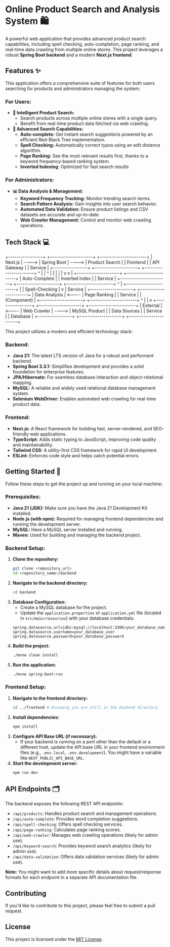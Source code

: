 # Online Product Search and Analysis System 🛍️

A powerful web application that provides advanced product search capabilities, including spell checking, auto-completion, page ranking, and real-time data crawling from multiple online stores. This project leverages a robust **Spring Boot backend** and a modern **Next.js frontend**.

## Features ✨

This application offers a comprehensive suite of features for both users searching for products and administrators managing the system:

### **For Users:**

-   **🔎 Intelligent Product Search:**
    -   Search products across multiple online stores with a single query.
    -   Benefit from real-time product data fetched via web crawling.
-   **🚀 Advanced Search Capabilities:**
    -   **Auto-complete:** Get instant search suggestions powered by an efficient Red-Black Tree implementation.
    -   **Spell Checking:** Automatically correct typos using an edit distance algorithm.
    -   **Page Ranking:** See the most relevant results first, thanks to a keyword frequency-based ranking system.
    -   **Inverted Indexing**: Optimized for fast search results
### **For Administrators:**

-   **📊 Data Analysis & Management:**
    -   **Keyword Frequency Tracking:** Monitor trending search terms.
    -   **Search Pattern Analysis:** Gain insights into user search behavior.
    -   **Automated Data Validation:** Ensure product listings and CSV datasets are accurate and up-to-date.
    -   **Web Crawler Management:** Control and monitor web crawling operations.

## Tech Stack 💻

+-----------------+       +---------------------+       +-----------------------+
|   Next.js      | ----> | Spring Boot         | ----> | Product Search        |
|   Frontend    |       | API Gateway         |       | Service               |
+-----------------+       +---------------------+       +-----------------------+
                                    ^  |                      |  ^
                                    |  |                      |  |
                                    |  v                      v  |
                          +---------------------+       +-----------------------+
                          | Auto-Complete       |       | Inverted Index        |
                          | Service             |       +-----------------------+
                          +---------------------+       +-----------------------+
                                    ^
                                    |                      +-----------------------+
                                    |                      | Spell-Checking        |
                                    v                      | Service               |
                          +---------------------+       +-----------------------+
                          | Data Analysis       | <---- | Page Ranking          |
                          | Service             |       | (Component)           |
                          +---------------------+       +-----------------------+
                                    ^
                                    |
                                    |
                                    v
+-----------------+       +---------------------+       +-----------------------+
| External        | <---- | Web Crawler         | ----> | MySQL Product         |
| Data Sources  |       | Service             |       | Database              |
+-----------------+       +---------------------+       +-----------------------+

This project utilizes a modern and efficient technology stack:

### **Backend:**

-   **Java 21:** The latest LTS version of Java for a robust and performant backend.
-   **Spring Boot 3.3.1:** Simplifies development and provides a solid foundation for enterprise features.
-   **JPA/Hibernate:** For seamless database interaction and object-relational mapping.
-   **MySQL:** A reliable and widely used relational database management system.
-   **Selenium WebDriver:** Enables automated web crawling for real-time product data.

### **Frontend:**

-   **Next.js:** A React framework for building fast, server-rendered, and SEO-friendly web applications.
-   **TypeScript:** Adds static typing to JavaScript, improving code quality and maintainability.
-   **Tailwind CSS:** A utility-first CSS framework for rapid UI development.
-   **ESLint:** Enforces code style and helps catch potential errors.

## Getting Started 🚀

Follow these steps to get the project up and running on your local machine:

### **Prerequisites:**

-   **Java 21 (JDK):** Make sure you have the Java 21 Development Kit installed.
-   **Node.js (with npm):** Required for managing frontend dependencies and running the development server.
-   **MySQL:** Have a MySQL server installed and running.
-   **Maven:** Used for building and managing the backend project.

### **Backend Setup:**

1. **Clone the repository:**
    ```bash
    git clone <repository_url>
    cd <repository_name>/backend
    ```
2. **Navigate to the backend directory:**
    ```bash
    cd backend
    ```
3. **Database Configuration:**
    -   Create a MySQL database for the project.
    -   Update the `application.properties` or `application.yml` file (located in `src/main/resources`) with your database credentials:
    ```
    spring.datasource.url=jdbc:mysql://localhost:3306/your_database_name
    spring.datasource.username=your_database_user
    spring.datasource.password=your_database_password
    ```
4. **Build the project:**
    ```bash
    ./mvnw clean install
    ```
5. **Run the application:**
    ```bash
    ./mvnw spring-boot:run
    ```

### **Frontend Setup:**

1. **Navigate to the frontend directory:**
    ```bash
    cd ../frontend # Assuming you are still in the backend directory
    ```
2. **Install dependencies:**
    ```bash
    npm install
    ```
3. **Configure API Base URL (if necessary):**
    -   If your backend is running on a port other than the default or a different host, update the API base URL in your frontend environment files (e.g., `.env.local`, `.env.development`). You might have a variable like `NEXT_PUBLIC_API_BASE_URL`.
4. **Start the development server:**
    ```bash
    npm run dev
    ```


## API Endpoints 🗂️

The backend exposes the following REST API endpoints:

-   `/api/products`:  Handles product search and management operations.
-   `/api/auto-complete`: Provides word completion suggestions.
-   `/api/spell-checking`: Offers spell checking services.
-   `/api/page-ranking`: Calculates page ranking scores.
-   `/api/web-crawler`: Manages web crawling operations (likely for admin use).
-   `/api/keyword-search`: Provides keyword search analytics (likely for admin use).
-   `/api/data-validation`: Offers data validation services (likely for admin use).

**Note:** You might want to add more specific details about request/response formats for each endpoint in a separate API documentation file.

## Contributing

If you'd like to contribute to this project, please feel free to submit a pull request.

## License

This project is licensed under the [MIT License](LICENSE).